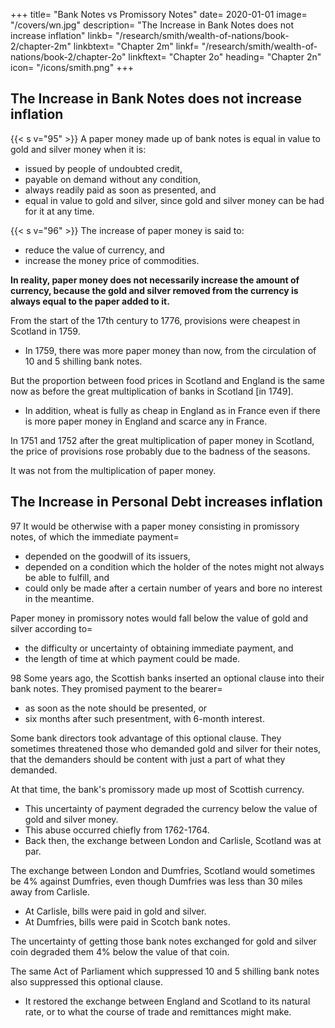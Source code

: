 +++
title=  "Bank Notes vs Promissory Notes"
date=  2020-01-01
image=  "/covers/wn.jpg"
description=  "The Increase in Bank Notes does not increase inflation"
linkb=  "/research/smith/wealth-of-nations/book-2/chapter-2m"
linkbtext=  "Chapter 2m"
linkf=  "/research/smith/wealth-of-nations/book-2/chapter-2o"
linkftext=  "Chapter 2o"
heading=  "Chapter 2n"
icon=  "/icons/smith.png"
+++


## The Increase in Bank Notes does not increase inflation

{{< s v="95" >}} A paper money made up of bank notes is equal in value to gold and silver money when it is:
- issued by people of undoubted credit,
- payable on demand without any condition,
- always readily paid as soon as presented, and
- equal in value to gold and silver, since gold and silver money can be had for it at any time.

<!-- Whatever is bought or sold for such paper must be bought or sold as cheap as it could have been for gold and silver. -->

{{< s v="96" >}} The increase of paper money is said to:
- <!-- increases the amount of currency and  -->reduce the value of currency, and
- increase the money price of commodities.

**In reality, paper money does not necessarily increase the amount of currency, because the gold and silver removed from the currency is always equal to the paper added to it.**

From the start of the 17th century to 1776, provisions were cheapest in Scotland in 1759.
- In 1759, there was more paper money than now, from the circulation of 10 and 5 shilling bank notes.

But the proportion between <!-- the price of provisions -->food prices in Scotland and England is the same now as before the great multiplication of banks in Scotland [in 1749].
- In addition, wheat is fully as cheap in England as in France even if there is more paper money in England and scarce any in France.

In 1751 and 1752 <!-- , when Mr. Hume published his Political Discourses and --> after the great multiplication of paper money in Scotland, the price of provisions rose probably due to the badness of the seasons.

It was not from the multiplication of paper money.


## The Increase in Personal Debt increases inflation 

97 It would be otherwise with a paper money consisting in promissory notes, of which the immediate payment= 
- depended on the goodwill of its issuers,
- depended on a condition which the holder of the notes might not always be able to fulfill, and
- could only be made after a certain number of years and bore no interest in the meantime.

Paper money in promissory notes would fall below the value of gold and silver according to= 
- the difficulty or uncertainty of obtaining immediate payment, and
- the length of time at which payment could be made.


98 Some years ago, the Scottish banks inserted an optional clause into their bank notes. They promised payment to the bearer= 
- as soon as the note should be presented, or
- six months after such presentment, with 6-month interest.

Some bank directors took advantage of this optional clause. They sometimes threatened those who demanded gold and silver for their notes, that the demanders should be content with just a part of what they demanded.

At that time, the bank's promissory made up most of Scottish currency.
- This uncertainty of payment degraded the currency below the value of gold and silver money.
- This abuse occurred chiefly from 1762-1764.
- Back then, the exchange between London and Carlisle, Scotland was at par.

The exchange between London and Dumfries, Scotland would sometimes be 4% against Dumfries, even though Dumfries was less than 30 miles away from Carlisle.
- At Carlisle, bills were paid in gold and silver.
- At Dumfries, bills were paid in Scotch bank notes.

The uncertainty of getting those bank notes exchanged for gold and silver coin degraded them 4% below the value of that coin.

The same Act of Parliament which suppressed 10 and 5 shilling bank notes also suppressed this optional clause.
- It restored the exchange between England and Scotland to its natural rate, or to what the course of trade and remittances might make.
